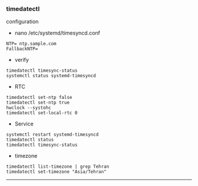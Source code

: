 ### timedatectl
configuration
- nano /etc/systemd/timesyncd.conf
```
NTP= ntp.sample.com
FallbackNTP=
```
- verify
```
timedatectl timesync-status
systemctl status systemd-timesyncd
```
- RTC
```
timedatectl set-ntp false
timedatectl set-ntp true
hwclock --systohc
timedatectl set-local-rtc 0
```
- Service
```
systemctl restart systemd-timesyncd
timedatectl status
timedatectl timesync-status
```
- timezone
```
timedatectl list-timezone | grep Tehran
timedatectl set-timezone "Asia/Tehran"
```

----------------------------------------------------------

